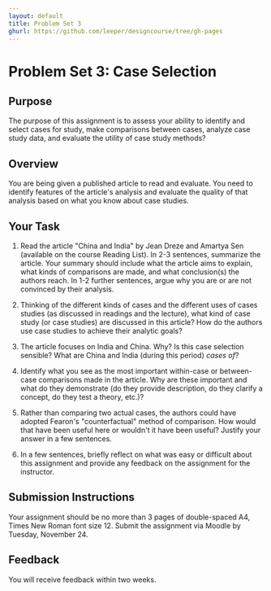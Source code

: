 ```yaml
---
layout: default
title: Problem Set 3
ghurl: https://github.com/leeper/designcourse/tree/gh-pages
---
```


# Problem Set 3: Case Selection #

## Purpose ##

The purpose of this assignment is to assess your ability to identify and select cases for study, make comparisons between cases, analyze case study data, and evaluate the utility of case study methods?

## Overview ##

You are being given a published article to read and evaluate. You need to identify features of the article's analysis and evaluate the quality of that analysis based on what you know about case studies.

## Your Task ##

 1. Read the article "China and India" by Jean Dreze and Amartya Sen (available on the course Reading List). In 2-3 sentences, summarize the article. Your summary should include what the article aims to explain, what kinds of comparisons are made, and what conclusion(s) the authors reach. In 1-2 further sentences, argue why you are or are not convinced by their analysis.
 
 2. Thinking of the different kinds of cases and the different uses of cases studies (as discussed in readings and the lecture), what kind of case study (or case studies) are discussed in this article? How do the authors use case studies to achieve their analytic goals?
 
 3. The article focuses on India and China. Why? Is this case selection sensible? What are China and India (during this period) *cases of*?
 
 4. Identify what you see as the most important within-case or between-case comparisons made in the article. Why are these important and what do they demonstrate (do they provide description, do they clarify a concept, do they test a theory, etc.)?
 
 5. Rather than comparing two actual cases, the authors could have adopted Fearon's "counterfactual" method of comparison. How would that have been useful here or wouldn't it have been useful? Justify your answer in a few sentences.
 
 6. In a few sentences, briefly reflect on what was easy or difficult about this assignment and provide any feedback on the assignment for the instructor.

## Submission Instructions ##

Your assignment should be no more than 3 pages of double-spaced A4, Times New Roman font size 12. Submit the assignment via Moodle by Tuesday, November 24.

## Feedback ##

You will receive feedback within two weeks.

